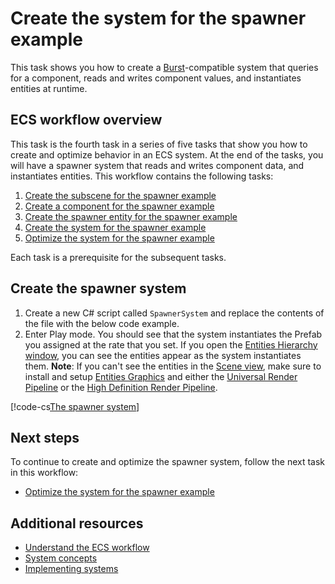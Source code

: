 # Create the system for the spawner example

This task shows you how to create a [Burst](https://docs.unity3d.com/Packages/com.unity.burst@latest/index.html)-compatible system that queries for a component, reads and writes component values, and instantiates entities at runtime.

## ECS workflow overview

This task is the fourth task in a series of five tasks that show you how to create and optimize behavior in an ECS system. At the end of the tasks, you will have a spawner system that reads and writes component data, and instantiates entities. This workflow contains the following tasks: 

1. [Create the subscene for the spawner example](ecs-workflow-scene.md)
2. [Create a component for the spawner example](ecs-workflow-create-components.md)
3. [Create the spawner entity for the spawner example](ecs-workflow-create-entities.md)
4. [Create the system for the spawner example](ecs-workflow-create-systems.md)
5. [Optimize the system for the spawner example](ecs-workflow-optimize-systems.md)

Each task is a prerequisite for the subsequent tasks.

## Create the spawner system

1. Create a new C# script called `SpawnerSystem` and replace the contents of the file with the below code example.
2. Enter Play mode. You should see that the system instantiates the Prefab you assigned at the rate that you set. If you open the [Entities Hierarchy window](editor-hierarchy-window.md), you can see the entities appear as the system instantiates them. **Note**: If you can't see the entities in the [Scene view](xref:UsingTheSceneView), make sure to install and setup [Entities Graphics](https://docs.unity3d.com/Packages/com.unity.entities.graphics@latest/index.html) and either the [Universal Render Pipeline](https://docs.unity3d.com/Packages/com.unity.render-pipelines.universal@latest/index.html) or the [High Definition Render Pipeline](https://docs.unity3d.com/Packages/com.unity.render-pipelines.high-definition@latest/index.html).

[!code-cs[The spawner system](../DocCodeSamples.Tests/SpawnerSystemExample.cs#example)]

## Next steps

To continue to create and optimize the spawner system, follow the next task in this workflow:

* [Optimize the system for the spawner example](ecs-workflow-optimize-systems.md)

## Additional resources

* [Understand the ECS workflow](ecs-workflow-intro.md)
* [System concepts](concepts-systems.md)
* [Implementing systems](systems-intro.md)